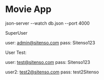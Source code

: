 # Movie App
json-server --watch db.json --port 4000

SuperUser

user: admin@sitenso.com
pass: Sitenso123


User Test:

user: test@sitenso.com
pass: Sitenso123


user2: test2@sitenso.com
pass: test2Sitenso


